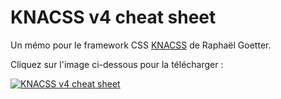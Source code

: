 # KNACSS v4 cheat sheet

Un mémo pour le framework CSS [KNACSS](http://knacss.com/) de Raphaël Goetter.

Cliquez sur l'image ci-dessous pour la télécharger :

[![KNACSS v4 cheat sheet](http://effeiloweb.fr/knacss/knacss-v4-cheatsheet.jpg)](http://effeiloweb.fr/knacss/knacss-v4-cheatsheet.pdf)
